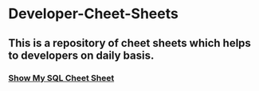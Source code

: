 # Developer-Cheet-Sheets
## This is a repository of cheet sheets which helps to developers on daily basis.  

### [Show My SQL Cheet Sheet](https://github.com/srinubaburavilla/Developer-Cheat-Sheets/blob/master/mysql-cheat-sheet.md)
